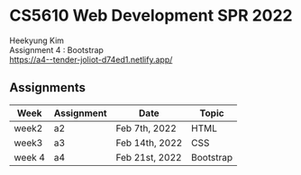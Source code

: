 # CS5610 Web Development SPR 2022

Heekyung Kim  
Assignment 4 : Bootstrap  
https://a4--tender-joliot-d74ed1.netlify.app/ 

## Assignments
| Week | Assignment  | Date  |  Topic |
|---|---|---|---|
| week2  | a2  | Feb 7th, 2022  | HTML |   
| week3   | a3   | Feb 14th, 2022 | CSS | 
| week 4 | a4 | Feb 21st, 2022 | Bootstrap |